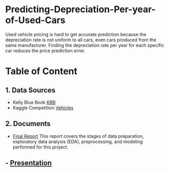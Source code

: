 # Predicting-Depreciation-Per-year-of-Used-Cars
Used vehicle pricing is hard to get accurate prediction because the depreciation rate is not uniform to all cars, even cars produced from the same manufacturer. Finding the depreciation rate per year for each specific car reduces the price prediction error.    

# Table of Content
## 1. Data Sources
- Kelly Blue Book [KBB](https://www.kbb.com/?&psid=20003&ds_rl=1293870&gclid=CjwKCAjwt8uGBhBAEiwAayu_9Zz9yoBNHOWiRVYAdotdAtrsq-waCODOzOnz5myKEILXWWNs58Zr8xoCnjoQAvD_BwE&gclsrc=aw.ds)
- Kaggle Competition [Vehicles](https://www.kaggle.com/austinreese/craigslist-carstrucks-data) 

## 2. Documents
  - [Final Report](https://github.com/TemesgenGT/Predicting-Depreciation-Per-year-of-Used-Cars/blob/main/Project%20final%20report.pdf)
    This report covers the stages of data preparation, exploratory data analysis (EDA), preprocessing, and modeling performed for this project. 
## - [Presentation](https://github.com/TemesgenGT/Predicting-Depreciation-Per-year-of-Used-Cars/blob/main/Project%20Presentation-2.pdf)
